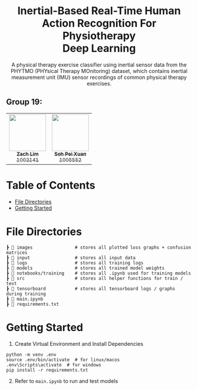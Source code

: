 <h1 align="center" style="border-bottom: none">
    <b>Inertial-Based Real-Time Human Action Recognition For Physiotherapy</b>
    <br>
    Deep Learning
    <br>
</h1>

<p align="center">
    A physical therapy exercise classifier using inertial sensor data from the PHYTMO (PHYsical Therapy MOnitoring) dataset, which contains inertial measurement unit (IMU) sensor recordings of common physical therapy exercises.
</p>


<table align="center">
    <h2>Group 19: </h2>
    <tr>
        <td align="center"><a href="https://github.com/zachlim283"><img src="https://avatars.githubusercontent.com/u/91017355?v=4?s=100" width="100px;" alt=""/><br /><sub><b>Zach Lim</b><br/>1002141</sub></a><br/>
        <td align="center"><a href="https://github.com/bloomspx"><img src="https://avatars.githubusercontent.com/bloomspx?v=4?s=100" width="100px;" alt=""/><br /><sub><b>Soh Pei Xuan</b><br/>1005552</sub></a><br/>
    </tr>
</table>

# Table of Contents
-   [File Directories](#file-directories)
-   [Getting Started](#getting-started)

# File Directories
```
┣ 📂 images                # stores all plotted loss graphs + confusion matrices
┣ 📂 input                 # stores all input data
┣ 📂 logs                  # stores all training logs
┣ 📂 models                # stores all trained model weights
┣ 📂 notebooks/training    # stores all .ipynb used for training models
┣ 📂 src                   # stores all helper functions for train / test 
┣ 📂 tensorboard           # stores all tensorboard logs / graphs during training
┣ 📄 main.ipynb            
┣ 📄 requirements.txt     
 ```

# Getting Started

1. Create Virtual Environment and Install Dependencies
```
python -m venv .env
source .env/bin/activate  # for linux/macos
.env\Scripts\activate  # for windows
pip install -r requirements.txt
```

2. Refer to `main.ipynb` to run and test models